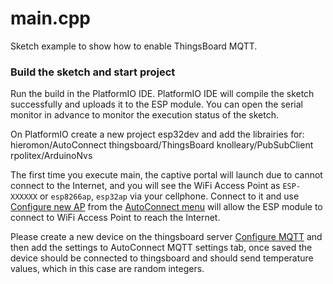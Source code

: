 # main.cpp

Sketch example to show how to enable ThingsBoard MQTT.

### Build the sketch and start project

Run the build in the PlatformIO IDE. PlatformIO IDE will compile the sketch successfully and uploads it to the ESP module. You can open the serial monitor in advance to monitor the execution status of the sketch. 

On PlatformIO create a new project esp32dev and add the librairies for:
hieromon/AutoConnect
thingsboard/ThingsBoard
knolleary/PubSubClient
rpolitex/ArduinoNvs

The first time you execute main, the captive portal will launch due to cannot connect to the Internet, and you will see the WiFi Access Point as `ESP-XXXXXX` or `esp8266ap`, `esp32ap` via your cellphone. Connect to it and use [Configure new AP](https://hieromon.github.io/AutoConnect/menu.html#configure-new-ap) from the [AutoConnect menu](https://hieromon.github.io/AutoConnect/menu.html) will allow the ESP module to connect to WiFi Access Point to reach the Internet.

Please create a new device on the thingsboard server [Configure MQTT](https://thingsboard.io/docs/getting-started-guides/helloworld/) and then add the settings to AutoConnect MQTT settings tab, once saved the device should be connected to thingsboard and should send temperature values, which in this case are random integers. 

